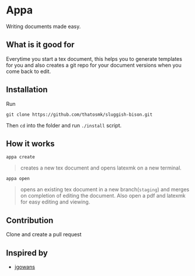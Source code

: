 # Appa

Writing documents made easy.

## What is it good for
Everytime you start a tex document, this helps you to generate templates for you and also
creates a git repo for your document versions when you come back to edit.
## Installation
Run

` git clone https://github.com/thatosmk/sluggish-bison.git `

Then `cd` into the folder and run `./install` script.


## How it works
`appa create`
> creates a new tex document and opens latexmk on a new terminal. 


`appa open`
> opens an existing tex document in a new branch(```staging```) and merges on completion of editing the
> document. Also open a pdf and latexmk for easy editing and viewing.

## Contribution
Clone and create a pull request
## Inspired by
* [jgowans](https://github.com/jgowans)
